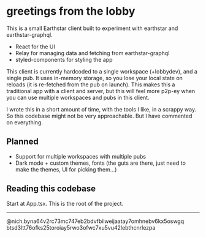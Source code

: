 # greetings from the lobby

This is a small Earthstar client built to experiment with earthstar and earthstar-graphql.

- React for the UI
- Relay for managing data and fetching from earthstar-graphql
- styled-components for styling the app

This client is currently hardcoded to a single workspace (+lobbydev), and a single pub. It uses in-memory storage, so you lose your local state on reloads (it is re-fetched from the pub on launch). This makes this a traditional app with a client and server, but this will feel more p2p-ey when you can use multiple workspaces and pubs in this client.

I wrote this in a short amount of time, with the tools I like, in a scrappy way. So this codebase might not be very approachable. But I have commented on everything.

## Planned

- Support for multiple workspaces with multiple pubs
- Dark mode + custom themes, fonts (the guts are there, just need to make the themes, UI for picking them...)

## Reading this codebase

Start at App.tsx. This is the root of the project.


-------------------------------------------------------

@nich.byna64v2rc73mc747eb2bdvfbilweijaatay7omhnebv6kx5oswgq
btsd3ltt76ofks25toroiay5rwo3ofwc7xu5vu42lebthcnrlezpa





